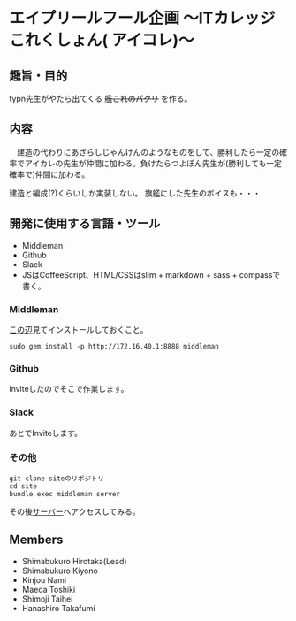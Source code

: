# エイプリールフール企画  〜ITカレッジこれくしょん( アイコレ)〜

## 趣旨・目的

typn先生がやたら出てくる ~~艦これのパクリ~~ を作る。 

## 内容

　建造の代わりにあざらしじゃんけんのようなものをして、勝利したら一定の確率でアイカレの先生が仲間に加わる。負けたらつよぽん先生が(勝利しても一定確率で)仲間に加わる。

建造と編成(?)くらいしか実装しない。 旗艦にした先生のボイスも・・・


## 開発に使用する言語・ツール

* Middleman
* Github
* Slack 
* JSはCoffeeScript、HTML/CSSはslim + markdown + sass + compassで書く。

### Middleman

[この辺](https://middlemanapp.com/)見てインストールしておくこと。

    sudo gem install -p http://172.16.40.1:8888 middleman


### Github

inviteしたのでそこで作業します。

### Slack

あとでInviteします。

### その他

    git clone siteのリポジトリ 
    cd site
    bundle exec middleman server

その後[サーバー](http://localhost:4567/)へアクセスしてみる。


## Members

* Shimabukuro Hirotaka(Lead)
* Shimabukuro Kiyono
* Kinjou Nami
* Maeda Toshiki
* Shimoji Taihei
* Hanashiro Takafumi
